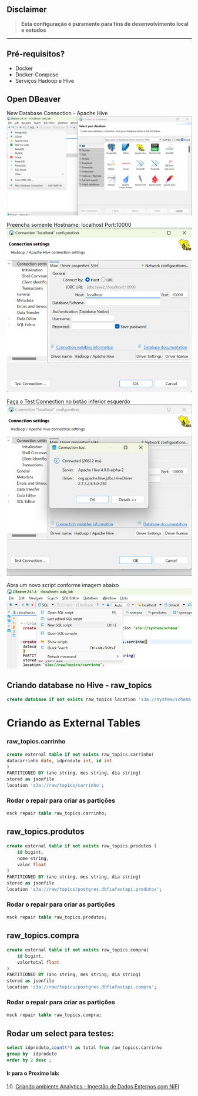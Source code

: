 ## Disclaimer
> **Esta configuração é puramente para fins de desenvolvimento local e estudos**
> 

---

## Pré-requisitos?
* Docker
* Docker-Compose
* Serviços Hadoop e Hive 

## Open DBeaver
New Database Connection - Apache Hive
![Lab](content/dbeaver_hive_1.png)

Preencha somente
Hostname: localhost
Port:10000
![Lab](content/dbeaver_hive_2.png)

Faça o Test Connection no botão inferior esquerdo 
![Lab](content/dbeaver_hive_3.png)

Abra um novo script conforme imagem abaixo
![Lab](content/dbeaver_hive_4.png)



## Criando database no Hive - raw_topics

```sql
create database if not exists raw_topics location 's3a://system/schema'
``` 

# Criando as External Tables

### raw_topics.carrinho

```sql
create external table if not exists raw_topics.carrinho(
datacarrinho date, idproduto int, id int
)
PARTITIONED BY (ano string, mes string, dia string)
stored as jsonfile
location 's3a://raw/topics/carrinho';
```
### Rodar o repair para criar as partições
```sql
msck repair table raw_topics.carrinho;
```



## raw_topics.produtos

```sql
create external table if not exists raw_topics.produtos (
	id bigint,
	nome string,
	valor float
)
PARTITIONED BY (ano string, mes string, dia string)
stored as jsonfile
location 's3a://raw/topics/postgres.dbfiafastapi.produtos';
```
### Rodar o repair para criar as partições
```sql
msck repair table raw_topics.produtos;
```


## raw_topics.compra

```sql
create external table if not exists raw_topics.compra(
	id bigint,
	valortotal float
)
PARTITIONED BY (ano string, mes string, dia string)
stored as jsonfile
location 's3a://raw/topics/postgres.dbfiafastapi.compra';
```
### Rodar o repair para criar as partições
```sql
msck repair table raw_topics.compra;
```

## Rodar um select para testes:
```sql
select idproduto,count(*) as total from raw_topics.carrinho
group by  idproduto
order by 2 desc ;
```





#### Ir para o Proximo lab:

10. [Criando ambiente Analytics - Ingestão de Dados Externos com NIFI](nifi/README.md)


